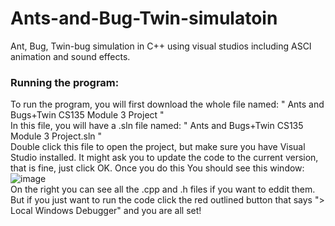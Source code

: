 # Ants-and-Bug-Twin-simulatoin
Ant, Bug, Twin-bug simulation in C++ using visual studios including ASCI animation and sound effects.

### Running the program:   

  To run the program, you will first download the whole file named: " Ants and Bugs+Twin CS135 Module 3 Project "                                                            
        In this file, you will have a .sln file named: " Ants and Bugs+Twin CS135 Module 3 Project.sln "                                                         
     Double click this file to open the project, but make sure you have Visual Studio installed. It might ask you to update the code to the current version, that is fine, just 
        click OK. 
        Once you do this You should see this window: ![image](https://github.com/user-attachments/assets/d7bb53c1-18d2-47e7-898d-31a13c3d554b)                                                                                                                                                                                         
 On the right you can see all the .cpp and .h files if you want to eddit them. But if you just want to run the code click the red outlined button that says "> Local Windows Debugger" and you are all set!

        
